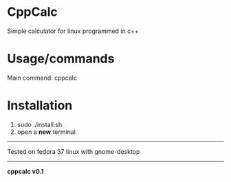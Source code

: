 # CppCalc
Simple calculator for linux programmed in c++

# Usage/commands
Main command: cppcalc

# Installation
1. sudo ./install.sh
2. open a **new** terminal

___

Tested on fedora 37 linux with gnome-desktop
___

**cppcalc  v0.1**

